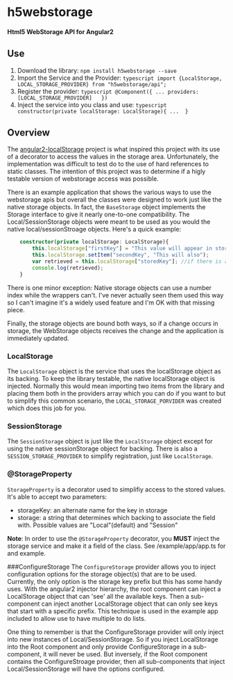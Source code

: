 # h5webstorage
#### Html5 WebStorage API for Angular2

## Use
1. Download the library:
		`npm install h5webstorage --save`	
2.  Import the Service and the Provider:
		```typescript
		import {LocalStorage, LOCAL_STORAGE_PROVIDER} from "h5webstorage/api";
		```
3. Register the provider:
		```typescript
		@Component({
			...
			providers:[LOCAL_STORAGE_PROVIDER]	
		})
		```
4. Inject the service into you class and use:
		```typescript
		constructor(private localStorage: LocalStorage){
			...	
		}
		```
		
## Overview
The [angular2-localStorage](https://github.com/marcj/angular2-localStorage) 
project is what inspired this project with its use of a decorator to access
the values in the storage area. Unfortunately, the implementation was 
difficult to test do to the use of hard references to static classes.
The intention of this project was to determine if a higly testable version
of webstorage access was possible.

There is an example application that shows the various ways to use the 
webstorage apis but overall the classes were designed to work just like
the native storage objects. In fact, the `BaseStorage` object implements
the Storage interface to give it nearly one-to-one compatibility. The 
Local/SessionStorage objects were meant to be used as you would the native
local/sessionStroage objects. Here's a quick example:
```typescript
	constructor(private localStorage: LocalStorage){
		this.localStorage["firstKey"] = "This value will appear in storage";
		this.localStorage.setItem("secondKey", "This will also");
		var retrieved = this.localStorage["storedKey"]; //if there is a value in storage it would be retrieved
		console.log(retrieved); 	
	}
```
There is one minor exception: Native storage objects can use a number index
while the wrappers can't. I've never actually seen them used this way so I
can't imagine it's a widely used feature and I'm OK with that missing piece.

Finally, the storage objects are bound both ways, so if a change occurs in
storage, the WebStorage objects receives the change and the application is
immediately updated.
 

### LocalStorage
The `LocalStorage` object is the service that uses the localStorage object
as its backing. To keep the library testable, the native localStorage object
is injected. Normally this would mean importing two items from the library
and placing them both in the providers array which you can do if you 
want to but to simplify this common scenario, the `LOCAL_STORAGE_PORVIDER`
was created which does this job for you.

### SessionStorage
The `SessionStorage` object is just like the `LocalStorage` object except
for using the native sessionStorage object for backing. There is also a
`SESSION_STORAGE_PROVIDER` to simplify registration, just like `LocalStorage`.

### @StorageProperty
`StorageProperty` is a decorator used to simplifiy access to the stored values.
It's able to accept two parameters:
- storageKey: an alternate name for the key in storage
- storage: a string that determines which backing to associate the field with.
	Possible values are "Local"(default) and "Session"

**Note**: In order to use the `@StorageProperty` decorator, you **MUST**
inject the storage service and make it a field of the class. See /example/app/app.ts
for and example.

###ConfigureStorage
The `ConfigureStorage` provider allows you to inject configuration options
for the storage object(s) that are to be used. Currently, the only option 
is the storage key prefix but this has some handy uses. With the angular2
injector hierarchy, the root component can inject a LocalStorage object
that can 'see' all the available keys. Then a sub-component can inject
another LocalStorage object that can only see keys that start with a
specific prefix. This technique is used in the example app included to
allow use to have multiple to do lists.

One thing to remember is that the ConfigureStorage provider will only 
inject into new instances of Local/SessionStorage. So if you inject 
LocalStorage into the Root component and only provide ConfigureStorage
in a sub-component, it will never be used. But inversely, if the Root
component contains the ConfigureStroage provider, then all sub-components
that inject Local/SessionStorage will have the options configured.

 

